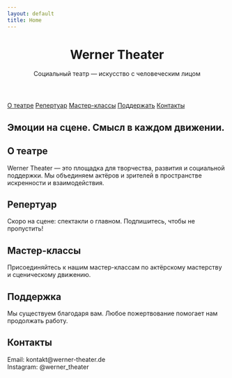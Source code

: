 ```yaml
---
layout: default
title: Home
---
```


<header>
  <h1>Werner Theater</h1>
  <p>Социальный театр — искусство с человеческим лицом</p>
</header>
<nav>
  <a href="#about">О театре</a>
  <a href="#repertoire">Репертуар</a>
  <a href="#workshops">Мастер-классы</a>
  <a href="#support">Поддержать</a>
  <a href="#contacts">Контакты</a>
</nav>
<div class="hero">
  <h2>Эмоции на сцене. Смысл в каждом движении.</h2>
</div>
<section id="about">
  <h2>О театре</h2>
  <p>Werner Theater — это площадка для творчества, развития и социальной поддержки. Мы объединяем актёров и зрителей в пространстве искренности и взаимодействия.</p>
</section>
<section id="repertoire">
  <h2>Репертуар</h2>
  <p>Скоро на сцене: спектакли о главном. Подпишитесь, чтобы не пропустить!</p>
</section>
<section id="workshops">
  <h2>Мастер-классы</h2>
  <p>Присоединяйтесь к нашим мастер-классам по актёрскому мастерству и сценическому движению.</p>
</section>
<section id="support">
  <h2>Поддержка</h2>
  <p>Мы существуем благодаря вам. Любое пожертвование помогает нам продолжать работу.</p>
</section>
<section id="contacts">
  <h2>Контакты</h2>
  <p>Email: kontakt@werner-theater.de<br />Instagram: @werner_theater</p>
</section>
